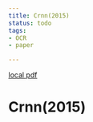 ```yaml
---
title: Crnn(2015)
status: todo
tags:
- OCR
- paper

---
```


[local pdf](../../../pdfs/2015-crnn.pdf)

# Crnn(2015)
